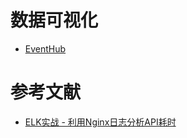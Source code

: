

# 数据可视化
- [EventHub](https://github.com/Codecademy/EventHub) 



# 参考文献
- [ELK实战 - 利用Nginx日志分析API耗时](http://xiezefan.me/2017/04/09/elk_in_action_analyze_nginx_logs/)

